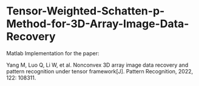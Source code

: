 # Tensor-Weighted-Schatten-p-Method-for-3D-Array-Image-Data-Recovery
Matlab Implementation for the paper:

Yang M, Luo Q, Li W, et al. Nonconvex 3D array image data recovery and pattern recognition under tensor framework[J]. Pattern Recognition, 2022, 122: 108311.
